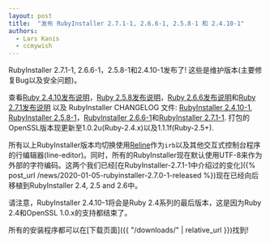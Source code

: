 ```yaml
---
layout: post
title:  "发布 RubyInstaller 2.7.1-1, 2.6.6-1, 2.5.8-1 和 2.4.10-1"
authors:
  - Lars Kanis
  - ccmywish
---
```


RubyInstaller 2.7.1-1, 2.6.6-1，2.5.8-1和2.4.10-1发布了! 这些是维护版本(主要修复Bug以及安全问题)。

查看[Ruby 2.4.10发布说明](https://www.ruby-lang.org/en/news/2020/03/31/ruby-2-4-10-released/)，[Ruby 2.5.8发布说明](https://www.ruby-lang.org/en/news/2020/03/31/ruby-2-5-8-released/)，[Ruby 2.6.6发布说明](https://www.ruby-lang.org/en/news/2020/03/31/ruby-2-6-6-released/)和[Ruby 2.7.1发布说明](https://www.ruby-lang.org/en/news/2020/03/31/ruby-2-7-1-released/) 以及 RubyInstaller CHANGELOG 文件: [RubyInstaller 2.4.10-1](https://github.com/oneclick/rubyinstaller2/blob/master/CHANGELOG-2.4.md#rubyinstaller-2410-1---2020-04-02), [RubyInstaller 2.5.8-1](https://github.com/oneclick/rubyinstaller2/blob/master/CHANGELOG-2.5.md#rubyinstaller-258-1---2020-04-02)，[RubyInstaller 2.6.6-1](https://github.com/oneclick/rubyinstaller2/blob/master/CHANGELOG-2.6.md#rubyinstaller-266-1---2020-04-02)和[RubyInstaller 2.7.1-1](https://github.com/oneclick/rubyinstaller2/blob/master/CHANGELOG-2.7.md#rubyinstaller-271-1---2020-04-02).
打包的OpenSSL版本现更新至1.0.2u(Ruby-2.4.x)以及1.1.1f(Ruby-2.5+).

所有以上RubyInstaller版本均切换使用[Reline](https://github.com/ruby/reline)作为`irb`以及其他交互式控制台程序的行编辑器(line-editor)。同时，所有的RubyInstaller现在默认使用UTF-8来作为外部的字符编码。这两个我们已经[在RubyInstaller-2.7.1-1中介绍过的变化]({% post_url /news/2020-01-05-rubyinstaller-2.7.0-1-released %})现在已经向后移植到RubyInstaller 2.4, 2.5 and 2.6中。

请注意，RubyInstaller 2.4.10-1将会是Ruby 2.4系列的最后版本，这是因为Ruby 2.4和OpenSSL 1.0.x的支持都结束了。

所有的安装程序都可以在[下载页面]({{ "/downloads/" | relative_url }})找到!
